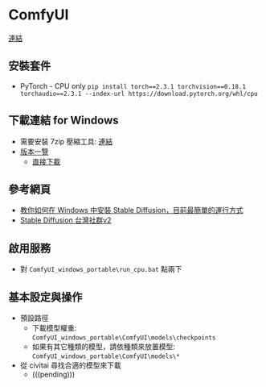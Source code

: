 # ComfyUI
[連結](https://github.com/comfyanonymous/ComfyUI)

## 安裝套件
- PyTorch - CPU only
  `pip install torch==2.3.1 torchvision==0.18.1 torchaudio==2.3.1 --index-url https://download.pytorch.org/whl/cpu`

## 下載連結 for Windows
- 需要安裝 7zip 壓縮工具: [連結](https://www.7-zip.org/)
- [版本一覽](https://github.com/comfyanonymous/ComfyUI/releases)
  - [直接下載](https://github.com/comfyanonymous/ComfyUI/releases/latest/download/ComfyUI_windows_portable_nvidia.7z)

## 參考網頁
- [教你如何在 Windows 中安裝 Stable Diffusion，目前最簡單的運行方式](https://today.line.me/tw/v2/article/5yR9OBE)
- [Stable Diffusion 台灣社群v2](https://www.facebook.com/groups/sdaitw)

## 啟用服務
- 對 `ComfyUI_windows_portable\run_cpu.bat` 點兩下

## 基本設定與操作
- 預設路徑
  - 下載模型權重: `ComfyUI_windows_portable\ComfyUI\models\checkpoints`
  - 如果有其它種類的模型，請依種類來放置模型: `ComfyUI_windows_portable\ComfyUI\models\*`
- 從 civitai 尋找合適的模型來下載
  - (((pending)))